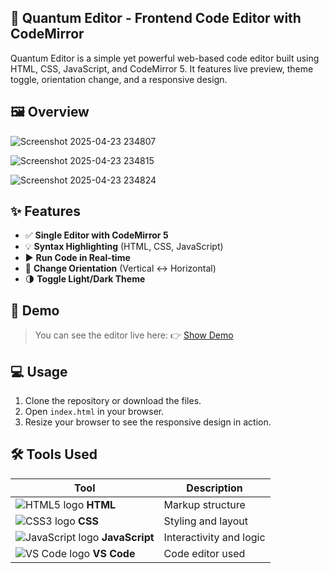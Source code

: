 ## 🔧 Quantum Editor - Frontend Code Editor with CodeMirror

Quantum Editor is a simple yet powerful web-based code editor built using HTML, CSS, JavaScript, and CodeMirror 5. It features live preview, theme toggle, orientation change, and a responsive design.

## 🖼️ Overview

![Screenshot 2025-04-23 234807](https://github.com/user-attachments/assets/c0f2257b-6399-47bd-8a98-b0c8b777179f)

![Screenshot 2025-04-23 234815](https://github.com/user-attachments/assets/fe91657c-a435-4800-b8fe-592712dd5899)

![Screenshot 2025-04-23 234824](https://github.com/user-attachments/assets/d570fee4-264f-4a2c-8064-5aacbecaa94f)


## ✨ Features

- ✅ **Single Editor with CodeMirror 5**
- 💡 **Syntax Highlighting** (HTML, CSS, JavaScript)
- ▶️ **Run Code in Real-time**
- 🔄 **Change Orientation** (Vertical ↔ Horizontal)
- 🌗 **Toggle Light/Dark Theme**


## 🚀 Demo 

> You can see the editor live here: 👉 [Show Demo](https://quantum-editor.netlify.app/)


## 💻 Usage

1. Clone the repository or download the files.
2. Open `index.html` in your browser.
3. Resize your browser to see the responsive design in action.


## 🛠️ Tools Used

| Tool           | Description           |
|----------------|-----------------------|
| ![HTML5 logo](https://img.icons8.com/color/24/html-5.png) **HTML** | Markup structure |
| ![CSS3 logo](https://img.icons8.com/color/24/css3.png) **CSS**   | Styling and layout |
| ![JavaScript logo](https://img.icons8.com/color/24/javascript--v1.png) **JavaScript** | Interactivity and logic |
| ![VS Code logo](https://img.icons8.com/color/24/visual-studio-code-2019.png) **VS Code** | Code editor used |


